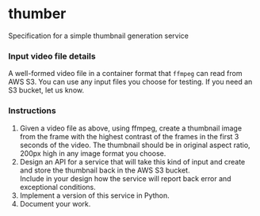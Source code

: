 # thumber
Specification for a simple thumbnail generation service

### Input video file details 
  A well-formed video file in a container format that `ffmpeg` can read from AWS S3.  You can use any input files you choose for testing.
  If you need an S3 bucket, let us know.

### Instructions
1. Given a video file as above, using ffmpeg, create a thumbnail image from the frame with the highest contrast of the frames in the first 
    3 seconds of the video. The thumbnail should be in original aspect ratio, 200px high in any image format you choose.
2. Design an API for a service that will take this kind of input and create and store the thumbnail back in the AWS S3 bucket.  
  Include in your design how the service will report back error and exceptional conditions.
3. Implement a version of this service in Python.
4. Document your work.
